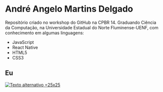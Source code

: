 # André Angelo Martins Delgado
Repositório criado no workshop do GitHub na CPBR 14.
Graduando Ciência da Computação, na Universidade Estadual do Norte Fluminense-UENF, com conhecimento em algumas linguagens:

- JavaScript
- React Native
- HTML5
- CSS3

## Eu
[![Texto alternativo](https://www.itabirito.mg.leg.br/imagens/insta.png/image) =25x25](https://www.instagram.com/andremartinsd_/)
